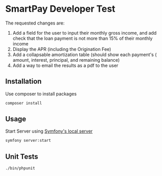 # SmartPay Developer Test

The requested changes are:
1. Add a field for the user to input their monthly gross income, and add check that the loan payment is not more than 15% of their monthly income
2. Display the APR (including the Origination Fee)
3. Add a collapsable amortization table (should show each payment's ( amount, interest, principal, and remaining balance)
4. Add a way to email the results as a pdf to the user

## Installation

Use composer to install packages

```bash
composer install
```

## Usage

Start Server using [Symfony's local server](https://symfony.com/doc/current/setup/symfony_server.html)

```bash
symfony server:start
```



## Unit Tests
```bash
./bin/phpunit
```
